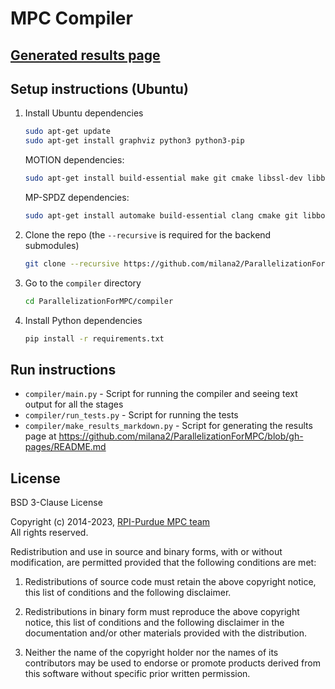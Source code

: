 # MPC Compiler

## [Generated results page](https://github.com/milana2/ParallelizationForMPC/blob/gh-pages/README.md)

## Setup instructions (Ubuntu)

1. Install Ubuntu dependencies
   ```sh
   sudo apt-get update
   sudo apt-get install graphviz python3 python3-pip
   ```

   MOTION dependencies:
   ```sh
   sudo apt-get install build-essential make git cmake libssl-dev libboost-program-options-dev
   ```

   MP-SPDZ dependencies:
   ```sh
   sudo apt-get install automake build-essential clang cmake git libboost-dev libboost-thread-dev libntl-dev libsodium-dev libssl-dev libtool m4 texinfo yasm
   ```
2. Clone the repo (the `--recursive` is required for the backend submodules)
   ```sh
   git clone --recursive https://github.com/milana2/ParallelizationForMPC.git
   ```
3. Go to the `compiler` directory
   ```sh
   cd ParallelizationForMPC/compiler
   ```
4. Install Python dependencies
   ```sh
   pip install -r requirements.txt
   ```
   
## Run instructions

- `compiler/main.py` - Script for running the compiler and seeing text output for all the stages
- `compiler/run_tests.py` - Script for running the tests
- `compiler/make_results_markdown.py` - Script for generating the results page at https://github.com/milana2/ParallelizationForMPC/blob/gh-pages/README.md

## License

BSD 3-Clause License

Copyright (c) 2014-2023, [RPI-Purdue MPC team](AUTHORS.md)  
All rights reserved.

Redistribution and use in source and binary forms, with or without
modification, are permitted provided that the following conditions are met:

1. Redistributions of source code must retain the above copyright notice, this
   list of conditions and the following disclaimer.

2. Redistributions in binary form must reproduce the above copyright notice,
   this list of conditions and the following disclaimer in the documentation
   and/or other materials provided with the distribution.

3. Neither the name of the copyright holder nor the names of its
   contributors may be used to endorse or promote products derived from
   this software without specific prior written permission.

